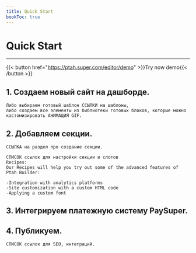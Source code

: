 ```yaml
---
title: Quick Start
bookToc: true
---
```


# Quick Start
***

{{< button href="https://ptah.super.com/editor/demo" >}}Try now demo{{< /button >}}

## 1. Создаем новый сайт на дашборде.

    Либо выбираем готовый шаблон ССЫЛКИ на шаблоны,
    либо создаем все элементы из библиотеки готовых блоков, которые можно кастомизировать АНИМАЦИЯ GIF.

## 2. Добавляем секции.

    ССЫЛКА на раздел про создание секции.

    СПИСОК ссылок для настройки секции и слотов
    Recipes:
    Our Recipes will help you try out some of the advanced features of Ptah Builder:

    -Integration with analytics platforms
    -Site customization with a custom HTML code
    -Applying a custom font

## 3. Интегрируем платежную систему PaySuper.

## 4. Публикуем.

    СПИСОК ссылок для SEO, интеграций.